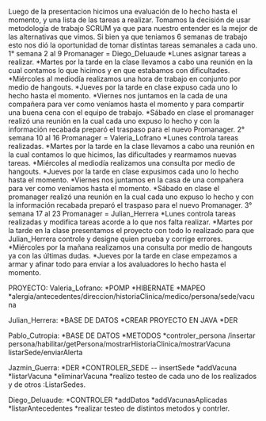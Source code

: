 
Luego de la presentacion hicimos  una evaluación de lo hecho hasta el momento, y una lista de las tareas a realizar.
Tomamos la decisión de usar metodología de trabajo SCRUM ya que para nuestro entender es la mejor
de las alternativas que vimos. Si bien ya que teniamos 6 semanas de trabajo esto nos dió la oportunidad
de tomar distintas tareas semanales a cada uno.
1° semana 2 al 9
Promanager = Diego_Deluaude
*Lunes asignar tareas a realizar.
*Martes por la tarde en la clase llevamos a cabo una reunión en la cual contamos lo que hicimos y en que estabamos
 con dificultades.
*Miércoles al mediodía realizamos una hora de trabajo en conjunto por medio de hangouts.
*Jueves por la tarde en clase expuso cada uno lo hecho hasta el momento.
*Viernes nos juntamos en la cada de una compañera para ver como veníamos hasta el momento y para compartir
 una buena cena con el equipo de trabajo.
*Sábado en clase el promanager realizó una reunión en la cual cada uno expuso lo hecho y con la información 
recabada preparó el traspaso para el nuevo Promanager.
2° semana 10 al 16
Promanager = Valeria_Lofrano
*Lunes controla tareas realizadas.
*Martes por la tarde en la clase llevamos a cabo una reunión en la cual contamos lo que hicimos, las dificultades y rearmamos nuevas tareas.
*Miércoles al mediodía realizamos una consulta por medio de hangouts.
*Jueves por la tarde en clase expusimos cada uno lo hecho hasta el momento.
*Viernes nos juntamos en la casa de una compañera para ver como veníamos hasta el momento. 
*Sábado en clase el promanager realizó una reunión en la cual cada uno expuso lo hecho y con la información 
recabada preparó el traspaso para el nuevo Promanager.
3° semana 17 al 23
Promanager = Julian_Herrera
*Lunes controla tareas realizadas y modifica tareas acorde a lo que nos falta realizar.
*Martes por la tarde en la clase presentamos el proyecto con todo lo realizado para que Julian_Herrera controle y 
 designe quien prueba y corrige errores.
*Miércoles por la mañana realizamos una consulta por medio de hangouts ya con las últimas dudas. 
*Jueves por la tarde en clase empezamos a armar y afinar todo para enviar a los avaluadores lo hecho hasta el momento.

PROYECTO:
Valeria_Lofrano:
                *POMP
				*HIBERNATE
				*MAPEO
				*alergia/antecedentes/direccion/historiaClinica/medico/persona/sede/vacuna

Julian_Herrera:
                *BASE DE DATOS
                *CREAR PROYECTO EN JAVA
				*DER
				
Pablo_Cutropia:
				*BASE DE DATOS
				*METODOS 
				*controler_persona /insertar persona/habilitar/getPersona/mostrarHistoriaClinica/mostrarVacuna
				 listarSede/enviarAlerta
				 
Jazmin_Guerra:
				*DER
				*CONTROLER_SEDE -- insertSede
				*addVacuna
				*listarVacuna
				*eliminarVacuna
				*realizo testeo de cada uno de los realizados y de otros :ListarSedes.
				
Diego_Deluaude:
				*CONTROLER
				*addDatos
				*addVacunasAplicadas
				*listarAntecedentes
				*realizar testeo de distintos metodos y contrler.
